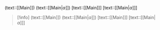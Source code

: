 (text::[[Main]]) (text::[[Main|$\alpha$]]) [text::[[Main]]] [text::[[Main|$\alpha$]]]

> [!info]
> (text::[[Main]]) (text::[[Main|$\alpha$]]) [text::[[Main]]] [text::[[Main|$\alpha$]]]
